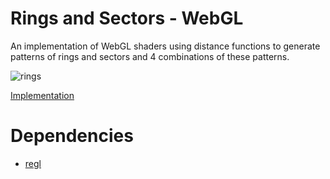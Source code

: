 # Rings and Sectors - WebGL

An implementation of WebGL shaders using distance functions to generate patterns of rings and sectors and 4 combinations of these patterns.

![rings](https://user-images.githubusercontent.com/74989519/121471976-ed648f80-c996-11eb-8ff7-3f69dcafef38.png)

[Implementation](https://pedroravaglia.github.io/Rings-and-Sectors-WebGL/Rings_Sectors.html)

# Dependencies

* [regl](https://github.com/regl-project/regl)

